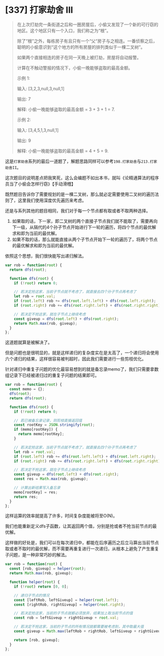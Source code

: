 # [337] 打家劫舍 III

> 在上次打劫完一条街道之后和一圈房屋后，小偷又发现了一个新的可行窃的地区。这个地区只有一个入口，我们称之为“根”。
>
> 除了“根”之外，每栋房子有且只有一个“父“房子与之相连。一番侦察之后，聪明的小偷意识到“这个地方的所有房屋的排列类似于一棵二叉树”。
>
> 如果两个直接相连的房子在同一天晚上被打劫，房屋将自动报警。
>
> 计算在不触动警报的情况下，小偷一晚能够盗取的最高金额。
>
> 示例 1:
>
> 输入: [3,2,3,null,3,null,1]
>
> 输出: 7
>
> 解释: 小偷一晚能够盗取的最高金额 = 3 + 3 + 1 = 7.
>
> 示例 2:
>
> 输入: [3,4,5,1,3,null,1]
>
> 输出: 9
>
> 解释: 小偷一晚能够盗取的最高金额 = 4 + 5 = 9.

这是`打家劫舍`系列的最后一道题了，解题思路同样可以参考`198.打家劫舍`与`213.打家劫舍II`。

这次题目的说明差点把我笑死，这么会编题不如出本书，就叫《论精通算法的程序员当了小偷会怎样行窃》【手动滑稽】

既然题目告诉你了需要规划的是一棵二叉树，那么就必定需要使用二叉树的遍历法则了，这里我们使用深度优先遍历来考虑。

还是与系列其他的题目相同，我们对于每一个节点都有取或者不取两种选择。

1. 如果取的话，下一家，即二叉树的两个直接子节点我们就不能取了，需要再向下一级，从隔代的4个孙子节点开始进行下一轮的遍历，将四个节点的最优解求和即为当前的最优解。
2. 如果不取的话，那么就能直接从两个子节点开始下一轮的遍历了，将两个节点的最优解求和即为当前的最优解。

依照这个思想，我们很快能写出递归解法。

```js
var rob = function(root) {
  return dfs(root);

  function dfs(root) {
    if (!root) return 0;

    // 若决定抢这家，当前子节点就不考虑了，就直接去四个孙子节点再考虑了
    let rob = root.val;
    if (root.left) rob += dfs(root.left.left) + dfs(root.left.right);
    if (root.right) rob += dfs(root.right.left) + dfs(root.right.right);

    // 若决定不抢这家，就在子节点上继续考虑
    const giveup = dfs(root.left) + dfs(root.right);
    return Math.max(rob, giveup);
  }
};
```

这道题就算是被解决了。

但是问题也是很明显的，就是这样递归的复杂度实在是太高了，一个递归将会使用六个递归的结果，这样很容易被判超时，因此我们需要进行一些剪枝优化。

针对递归中重复子问题的优化最容易想到的就是备忘录memo了，我们只需要拿数组记录下已经被递归过的重复子问题的结果即可。

```js
var rob = function(root) {
  const memo = {};
  dfs(root);
  return dfs(root);

  function dfs(root) {
    if (!root) return 0;

    // 若已被备忘录记录，则剪枝直接返回值
    const rootKey = JSON.stringify(root);
    if (memo[rootKey]) {
      return memo[rootKey];
    }

    // 若决定抢这家，当前子节点就不考虑了，就直接去四个孙子节点再考虑了
    let rob = root.val;
    if (root.left) rob += dfs(root.left.left) + dfs(root.left.right);
    if (root.right) rob += dfs(root.right.left) + dfs(root.right.right);

    // 若决定不抢这家，就在子节点上继续考虑
    const giveup = dfs(root.left) + dfs(root.right);
    const res = Math.max(rob, giveup);

    // 计算出新结果写入备忘录
    memo[rootKey] = res;
    return res;
  }
};
```

这样运算的效率就提高了许多，时间复杂度能被将至O(N)。

我们也能重新定义dfs子函数，让其返回两个值，分别是抢或者不抢当前节点的最优解。

这样做的好处是，我们可以在每次递归中，都能在后序遍历之后立马算出当前节点取或者不取时的最优解，而不需要再重复进行一次递归，从根本上避免了产生重复子问题，是一种非常巧妙的解法。

```js
var rob = function(root) {
  const [rob, giveup] = helper(root);
  return Math.max(rob, giveup);

  function helper(root) {
    if (!root) return [0, 0];

    // 递归子节点的情况
    const [leftRob, leftGiveup] = helper(root.left);
    const [rightRob, rightGiveup] = helper(root.right);

    // 若决定抢这家，当前的子节点就都必须放弃，结果加上取当前节点的值
    const rob = leftGiveup + rightGiveup + root.val;

    // 若决定不抢这家，当前的子节点的所有情况就都需要被考虑到，其中取最大值
    const giveup = Math.max(leftRob + rightRob, leftGiveup + rightGiveup, leftRob + rightGiveup, leftGiveup + rightRob);

    return [rob, giveup];
  }
};
```
